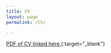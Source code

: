 ```yaml
---
title: CV
layout: page
permalink: /CV/

---
```

[PDF of CV linked here.]({{shivyucel.github.io}}/static/YucelShiv_CV.pdf){:target="_blank"}

<br/>